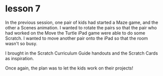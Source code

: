 # lesson 7

In the previous session, one pair of kids had started a Maze game, and the other a Scenes animation. I wanted to rotate the pairs so that the pair who had worked on the Move the Turtle iPad game were able to do some Scratch. I wanted to move another pair onto the iPad so that the room wasn't so busy.

I brought in the Scratch Curriculum Guide handouts and the Scratch Cards as inspiration.

Once again, the plan was to let the kids work on their projects!